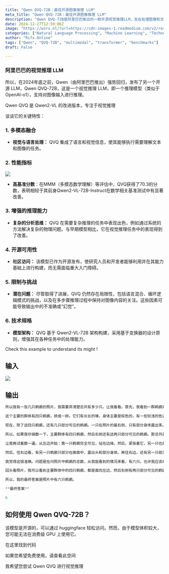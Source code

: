 ```yaml
---
title: "Qwen QVQ-72B：最佳开源图像推理 LLM"
meta_title: "Qwen QVQ-72B：最佳开源图像推理 LLM"
description: "Qwen QVQ-72B是阿里巴巴推出的一款开源视觉推理LLM，旨在处理图像和文本的多模态任务。该模型在多模态数学理解评估中表现出色，得分达到70.3，显著提升了推理能力，尤其在复杂分析任务中。尽管存在语言混合和多步骤推理的挑战，QVQ-72B仍为研究人员和开发者提供了良好的开源访问，促进了视觉推理技术的发展。"
date: 2024-12-27T12:59:06Z
image: "https://wsrv.nl/?url=https://cdn-images-1.readmedium.com/v2/resize:fit:800/0*tmbEax6HI5uMGiJp"
categories: ["Natural Language Processing", "Machine Learning", "Technology/Web"]
author: "Rifx.Online"
tags: ["Qwen", "QVQ-72B", "multimodal", "transformer", "benchmarks"]
draft: False

---
```




### 阿里巴巴的视觉推理 LLM



所以，在2024年底之前，Qwen（由阿里巴巴推出）强势回归，发布了另一个开源 LLM，Qwen QVQ-72B，这是一个视觉推理 LLM，即一个推理模型（类似于 OpenAI-o1），支持对图像输入进行推理。

Qwen QVQ 是 Qwen2-VL 的改进版本，专注于视觉推理

谈谈它的关键特性：

### 1\. 多模态融合

* **视觉与语言处理：** QVQ 集成了语言和视觉信息，使其能够执行需要理解文本和图像的任务。

### 2\. 性能指标

![](https://wsrv.nl/?url=https://cdn-images-1.readmedium.com/v2/resize:fit:800/1*mf-CzSuaEgDV_szkhg6YKg.png)

* **高基准分数**：在MMM（多模态数学理解）等评估中，QVQ获得了70\.3的分数，表明相较于其前身Qwen2\-VL\-72B\-Instruct在数学相关基准测试中有显著改善。

### 3\. 增强的推理能力

* **复杂的分析思维：** QVQ 在需要复杂推理的任务中表现出色，例如通过系统的方法解决复杂的物理问题。与早期模型相比，它在视觉推理任务中的表现得到了改善。

### 4\. 开源可用性

* **社区访问：** 该模型已作为开源发布，使研究人员和开发者能够利用并在其能力基础上进行构建，而无需面临重大入门障碍。

### 5\. 限制与挑战

* **潜在问题：** 尽管取得了进展，QVQ 仍然存在局限性，包括语言混合、循环逻辑模式的挑战，以及在多步骤推理过程中保持对图像内容的关注。这些因素可能导致输出中的不准确或“幻觉”。

### 6\. 技术规格

* **模型架构：** QVQ 基于 Qwen2\-VL\-72B 架构构建，采用基于变换器的设计原则，增强其在各种任务中的处理能力。

Check this example to understand its might !

## 输入

![](https://wsrv.nl/?url=https://cdn-images-1.readmedium.com/v2/resize:fit:800/1*nmAvRU-UYXq-cotvy61Ubw.png)

## 输出


```python
所以我有一张几只鹈鹕的照片，我需要弄清楚总共有多少只。让我看看。首先，我看到一群鹈鹕站在看起来像是混凝土平台或者码头的地方，背景是水面。水面很平静，有小波纹，鹈鹕们几乎都朝着同一个方向，面向照片的左侧。

这个主要的群体有四只鹈鹕，排成一排。它们有长长的喙，身体主要是棕色的，有一些较浅的色调。它们的头抬得很高，似乎在休息或者等待。

现在，除了这四只鹈鹕，还有几只部分可见的鹈鹕。一只在照片的最右侧，只有部分身体露出来。它背对着相机，尾巴和部分翅膀可见。另一只稍微偏左，只有头和部分背部可见。

所以，如果我仔细数一下，主要群体有四只鹈鹕，然后右侧还有这两只部分可见的鹈鹕。那总共就是六只鹈鹕在照片中。但是等等，我应该再确认一下。也许这两只部分可见的鹈鹕实际上是同一只鹈鹕，但我不这么认为。它们似乎是不同的鸟。

让我再试着数一遍。从左边开始：第一只鹈鹕完全可见，站在边缘。然后，紧挨着它，另一只也是完全可见的。接着是第三只，第四只，都是一排。所以那是四只。

然后，往右边看，有另一只鹈鹕只部分在画面中，露出头和部分身体。再往右边，还有另一只部分可见的鹈鹕，露出尾巴和部分翅膀。所以，总共加起来就是六只鹈鹕。

我觉得这很准确。问题是在问照片中鹈鹕的总数，从我能看到的情况来看，有六只。也许我应该再看看，确保没有漏掉任何。

回头看照片，我可以看到主要群体中的四只鹈鹕，都是面向左边，然后右侧有两只部分可见的鹈鹕。不，我在背景或照片的其他地方没有看到其他鹈鹕。

所以，我的最终答案是照片中有六只鹈鹕。

**最终答案**

6
```

## 如何使用 Qwen QVQ\-72B？

该模型是开源的，可以通过 huggingface 轻松访问。然而，由于模型体积较大，您可能无法在消费级 GPU 上使用它。

在这里找到代码

如果您希望免费使用，请查看此空间

我希望您尝试 Qwen QVQ 进行视觉推理

